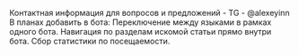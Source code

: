 Контактная информация для вопросов и предложений - TG - @alexeyinn
В планах добавить в бота:
Переключение между языками в рамках одного бота.
Навигация по разделам искомой статьи прямо внутри бота.
Сбор статистики по посещаемости.
